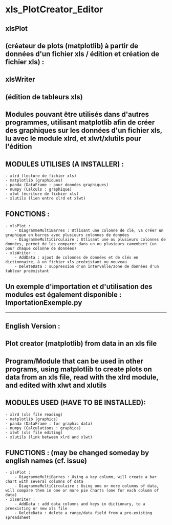 # xls_PlotCreator_Editor
xlsPlot
----------
(créateur de plots (matplotlib) à partir de données d'un fichier xls / édition et création de fichier xls) :
----------
xlsWriter
----------
(édition de tableurs xls)
----------
Modules pouvant être utilisés dans d'autres programmes, utilisant matplotlib afin de créer des graphiques sur les données d'un fichier xls, lu avec le module xlrd, et xlwt/xlutils pour l'édition
----------
MODULES UTILISES (A INSTALLER) :
----------
    - xlrd (lecture de fichier xls)
    - matplotlib (graphiques)
    - panda (DataFrame : pour données graphiques)
    - numpy (Calculs : graphique)
    - xlwt (écriture de fichier xls)
    - xlutils (lien entre xlrd et xlwt)
FONCTIONS :
----------
    - xlsPlot :
        - DiagrammeMultiBarres : Utlisant une colonne de clé, va créer un graphique en barres avec plusieurs colonnes de données
        - DiagrammeMultiCirculaire : Utlisant une ou plusieurs colonnes de données, permet de les comparer dans un ou plusieurs camembert (un pour chaque colonne de données)
    - xlsWriter :
        - AddData : ajout de colonnes de données et de clés en dictionnaire, à un fichier xls preéxistant ou nouveau
        - DeleteData : suppression d'un intervalle/zone de données d'un tableur preéxistant 
Un exemple d'importation et d'utilisation des modules est également disponible : ImportationExemple.py
-----------
____________________________________________
English Version :
-----------
Plot creator (matplotlib) from data in an xls file
----------
Program/Module that can be used in other programs, using matplotlib to create plots on data from an xls file, read with the xlrd module, and edited with xlwt and xlutils
----------
MODULES USED (HAVE TO BE INSTALLED):
----------
    - xlrd (xls file reading)
    - matplotlib (graphics)
    - panda (DataFrame : for graphic data)
    - numpy (Calculations : graphics)
    - xlwt (xls file editing)
    - xlutils (link between xlrd and xlwt)
FUNCTIONS : (may be changed someday by english names (cf. issue)
----------
    - xlsPlot :
        - DiagrammeMultiBarres : Using a key column, will create a bar chart with several columns of data
        - DiagrammeMultiCirculaire : Using one or more columns of data, will compare them in one or more pie charts (one for each column of data)
    - xlsWriter :
        - AddData : add data columns and keys in dictionary, to a preexisting or new xls file
        - DeleteData : delete a range/data field from a pre-existing spreadsheet 
